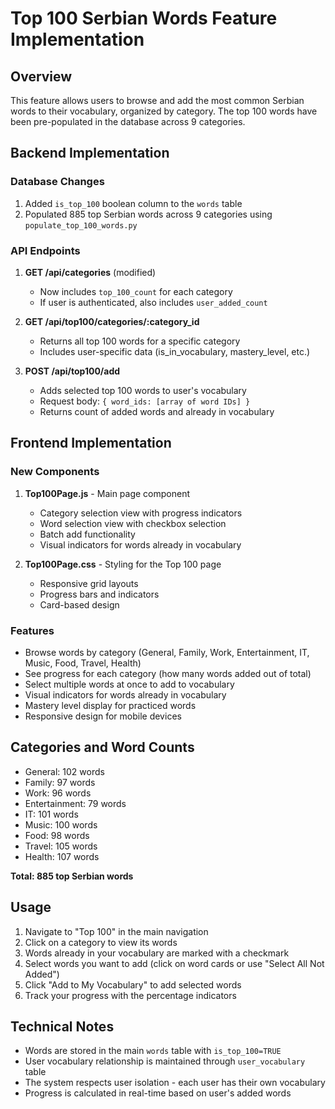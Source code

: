# Top 100 Serbian Words Feature Implementation

## Overview

This feature allows users to browse and add the most common Serbian words to their vocabulary, organized by category. The top 100 words have been pre-populated in the database across 9 categories.

## Backend Implementation

### Database Changes

1. Added `is_top_100` boolean column to the `words` table
2. Populated 885 top Serbian words across 9 categories using `populate_top_100_words.py`

### API Endpoints

1. **GET /api/categories** (modified)
   - Now includes `top_100_count` for each category
   - If user is authenticated, also includes `user_added_count`

2. **GET /api/top100/categories/:category_id**
   - Returns all top 100 words for a specific category
   - Includes user-specific data (is_in_vocabulary, mastery_level, etc.)

3. **POST /api/top100/add**
   - Adds selected top 100 words to user's vocabulary
   - Request body: `{ word_ids: [array of word IDs] }`
   - Returns count of added words and already in vocabulary

## Frontend Implementation

### New Components

1. **Top100Page.js** - Main page component
   - Category selection view with progress indicators
   - Word selection view with checkbox selection
   - Batch add functionality
   - Visual indicators for words already in vocabulary

2. **Top100Page.css** - Styling for the Top 100 page
   - Responsive grid layouts
   - Progress bars and indicators
   - Card-based design

### Features

- Browse words by category (General, Family, Work, Entertainment, IT, Music, Food, Travel, Health)
- See progress for each category (how many words added out of total)
- Select multiple words at once to add to vocabulary
- Visual indicators for words already in vocabulary
- Mastery level display for practiced words
- Responsive design for mobile devices

## Categories and Word Counts

- General: 102 words
- Family: 97 words
- Work: 96 words
- Entertainment: 79 words
- IT: 101 words
- Music: 100 words
- Food: 98 words
- Travel: 105 words
- Health: 107 words

**Total: 885 top Serbian words**

## Usage

1. Navigate to "Top 100" in the main navigation
2. Click on a category to view its words
3. Words already in your vocabulary are marked with a checkmark
4. Select words you want to add (click on word cards or use "Select All Not Added")
5. Click "Add to My Vocabulary" to add selected words
6. Track your progress with the percentage indicators

## Technical Notes

- Words are stored in the main `words` table with `is_top_100=TRUE`
- User vocabulary relationship is maintained through `user_vocabulary` table
- The system respects user isolation - each user has their own vocabulary
- Progress is calculated in real-time based on user's added words
